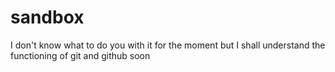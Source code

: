 # sandbox
I don't know what to do you with it for the moment but I shall understand the functioning of git and github soon
